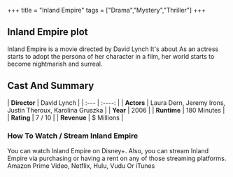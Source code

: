 +++
title = "Inland Empire"
tags = ["Drama","Mystery","Thriller"]
+++
## Inland Empire plot
Inland Empire is a movie directed by David Lynch It's about As an actress starts to adopt the persona of her character in a film, her world starts to become nightmarish and surreal.
## Cast And Summary
| **Director**      | David Lynch |
    | :---        |    :----:   |
    |  **Actors** | Laura Dern, Jeremy Irons, Justin Theroux, Karolina Gruszka |
    | **Year**   | 2006    |
    |  **Runtime** | 180 Minutes |
    |  **Rating** | 7 / 10 | 
    |  **Revenue** | $ Millions |
### How To Watch / Stream Inland Empire
You can watch Inland Empire on Disney+.
Also, you can stream Inland Empire via purchasing or having a rent on any of those streaming platforms.
Amazon Prime Video, Netflix, Hulu, Vudu Or iTunes